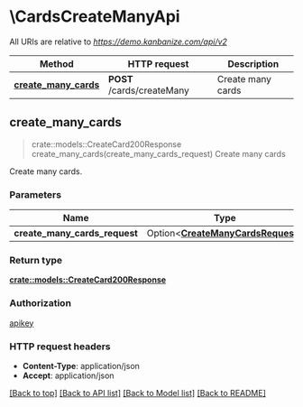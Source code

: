 # \CardsCreateManyApi

All URIs are relative to *https://demo.kanbanize.com/api/v2*

Method | HTTP request | Description
------------- | ------------- | -------------
[**create_many_cards**](CardsCreateManyApi.md#create_many_cards) | **POST** /cards/createMany | Create many cards



## create_many_cards

> crate::models::CreateCard200Response create_many_cards(create_many_cards_request)
Create many cards

Create many cards.

### Parameters


Name | Type | Description  | Required | Notes
------------- | ------------- | ------------- | ------------- | -------------
**create_many_cards_request** | Option<[**CreateManyCardsRequest**](CreateManyCardsRequest.md)> |  |  |

### Return type

[**crate::models::CreateCard200Response**](createCard_200_response.md)

### Authorization

[apikey](../README.md#apikey)

### HTTP request headers

- **Content-Type**: application/json
- **Accept**: application/json

[[Back to top]](#) [[Back to API list]](../README.md#documentation-for-api-endpoints) [[Back to Model list]](../README.md#documentation-for-models) [[Back to README]](../README.md)

